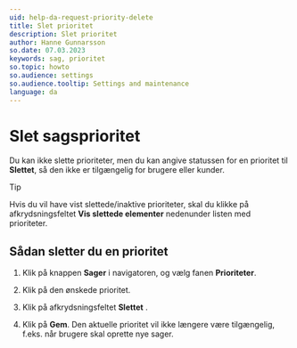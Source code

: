 ```yaml
---
uid: help-da-request-priority-delete
title: Slet prioritet
description: Slet prioritet
author: Hanne Gunnarsson
so.date: 07.03.2023
keywords: sag, prioritet
so.topic: howto
so.audience: settings
so.audience.tooltip: Settings and maintenance
language: da
---
```


# Slet sagsprioritet

Du kan ikke slette prioriteter, men du kan angive statussen for en prioritet til **Slettet**, så den ikke er tilgængelig for brugere eller kunder.

> [!TIP]
> Hvis du vil have vist slettede/inaktive prioriteter, skal du klikke på afkrydsningsfeltet **Vis slettede elementer** nedenunder listen med prioriteter.

## Sådan sletter du en prioritet

1. Klik på knappen **Sager** i navigatoren, og vælg fanen **Prioriteter**.

1. Klik på den ønskede prioritet.

1. Klik på afkrydsningsfeltet **Slettet** .

1. Klik på **Gem**. Den aktuelle prioritet vil ikke længere være tilgængelig, f.eks. når brugere skal oprette nye sager.

<!-- Referenced images -->
